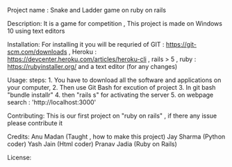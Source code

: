 Project name : Snake and Ladder game on ruby on rails 

Description: It is a game for competition , This project is made on Windows 10 using text editors

Installation: 
For installing it you will be requried of GIT : https://git-scm.com/downloads , Heroku : https://devcenter.heroku.com/articles/heroku-cli , rails > 5 , ruby : https://rubyinstaller.org/ and a text editor (for any changes)

Usage: steps: 
       1. You have to download all the software and applications on your computer,
       2. Then use Git Bash for excution of project 
       3. In git bash "bundle installr"
       4. then "rails s" for activating the server
       5. on webpage search : 'http://localhost:3000'

Contributing: This is our first project on "ruby on rails" , if there any issue please contribute it 

Credits: Anu Madan (Taught , how to make this project)
         Jay Sharma (Python coder)
         Yash Jain (Html coder)
         Pranav Jadia (Ruby on Rails)

License: 
